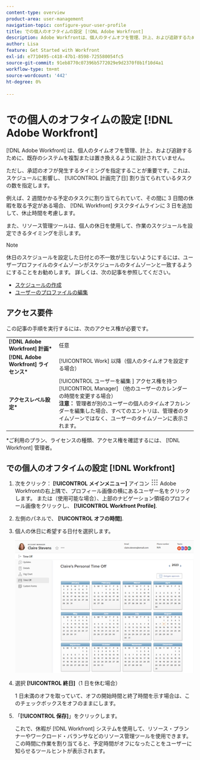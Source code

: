 ```yaml
---
content-type: overview
product-area: user-management
navigation-topic: configure-your-user-profile
title: での個人のオフタイムの設定 [!DNL Adobe Workfront]
description: Adobe Workfrontは、個人のタイムオフを管理、計上、および追跡するために、既存のシステムを複製または置き換えるように設計されていません。 ただし、承認のオフが発生するタイミングを指定することが重要です。承認のオフは、スケジュールに影響し、割り当てられているタスクの計画完了日に影響を与えるからです。
author: Lisa
feature: Get Started with Workfront
exl-id: e7710495-c418-47b1-8598-725580054fc5
source-git-commit: 91eb8770c07396b5772029e9d2370f0b1f10d4a1
workflow-type: tm+mt
source-wordcount: '442'
ht-degree: 0%

---
```


# での個人のオフタイムの設定 [!DNL Adobe Workfront]

[!DNL Adobe Workfront] は、個人のタイムオフを管理、計上、および追跡するために、既存のシステムを複製または置き換えるように設計されていません。

ただし、承認のオフが発生するタイミングを指定することが重要です。これは、スケジュールに影響し、 [!UICONTROL 計画完了日] 割り当てられているタスクの数を指定します。

例えば、2 週間かかる予定のタスクに割り当てられていて、その間に 3 日間の休暇を取る予定がある場合、 [!DNL Workfront] タスクタイムラインに 3 日を追加して、休止時間を考慮します。

また、リソース管理ツールは、個人の休日を使用して、作業のスケジュールを設定できるタイミングを示します。

>[!NOTE]
>
>休日のスケジュールを設定した日付との不一致が生じないようにするには、ユーザープロファイルのタイムゾーンがスケジュールのタイムゾーンと一致するようにすることをお勧めします。 詳しくは、次の記事を参照してください。
>
>* [スケジュールの作成](../../../administration-and-setup/set-up-workfront/configure-timesheets-schedules/create-schedules.md)
>* [ユーザーのプロファイルの編集](../../../administration-and-setup/add-users/create-and-manage-users/edit-a-users-profile.md)
>

## アクセス要件

この記事の手順を実行するには、次のアクセス権が必要です。

<table style="table-layout:auto"> 
 <col> 
 </col> 
 <col> 
 </col> 
 <tbody> 
  <tr> 
   <td role="rowheader"><strong>[!DNL Adobe Workfront] 計画*</strong></td> 
   <td>任意</td> 
  </tr> 
  <tr> 
   <td role="rowheader"><strong>[!DNL Adobe Workfront] ライセンス*</strong></td> 
   <td>[!UICONTROL Work] 以降（個人のタイムオフを設定する場合）</td> 
  </tr> 
  <tr> 
   <td role="rowheader"><strong>アクセスレベル設定*</strong></td> 
   <td>[!UICONTROL ユーザーを編集 ] アクセス権を持つ [!UICONTROL Manager] （他のユーザーのカレンダーの時間を変更する場合）<br>
   <strong>注意：</strong> 管理者が別のユーザーの個人のタイムオフカレンダーを編集した場合、すべてのエントリは、管理者のタイムゾーンではなく、ユーザーのタイムゾーンに表示されます。</td> 
  </tr> 
 </tbody> 
</table>

&#42;ご利用のプラン、ライセンスの種類、アクセス権を確認するには、 [!DNL Workfront] 管理者。

## での個人のオフタイムの設定 [!DNL Workfront]

1. 次をクリック： **[!UICONTROL メインメニュー]** アイコン ![メインメニュー](assets/main-menu-icon.png) Adobe Workfrontの右上隅で、プロフィール画像の横にあるユーザー名をクリックします。 または（使用可能な場合）、上部のナビゲーション領域のプロフィール画像をクリックし、 **[!UICONTROL Workfront Profile]**.
1. 左側のパネルで、 **[!UICONTROL オフの時間]**.
1. 個人の休日に希望する日付を選択します。

   ![カレンダーの休日](assets/personal-time-off-calendar.png)

1. 選択 **[!UICONTROL 終日]**（1 日を休む場合）

   1 日未満のオフを取っていて、オフの開始時間と終了時間を示す場合は、このチェックボックスをオフのままにします。

1. 「**[!UICONTROL 保存]**」をクリックします。

   これで、休暇が [!DNL Workfront] システムを使用して、リソース・プランナーやワークロード・バランサなどのリソース管理ツールを使用できます。 この時間に作業を割り当てると、予定時間がオフになったことをユーザーに知らせるツールヒントが表示されます。
